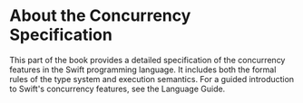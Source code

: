 # About the Concurrency Specification

This part of the book provides a detailed specification of the concurrency features
in the Swift programming language.
It includes both the formal rules of the type system and execution semantics.
For a guided introduction to Swift's concurrency features, see the Language Guide.